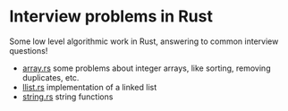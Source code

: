# Interview problems in Rust

Some low level algorithmic work in Rust, answering to common interview questions!

- [array.rs](src/array.rs) some problems about integer arrays, like sorting, removing duplicates, etc.
- [llist.rs](src/llist.rs) implementation of a linked list
- [string.rs](src/string.rs) string functions